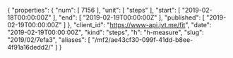 {
  "properties": {
    "num": [
      7156
    ],
    "unit": [
      "steps"
    ],
    "start": [
      "2019-02-18T00:00:00Z"
    ],
    "end": [
      "2019-02-19T00:00:00Z"
    ],
    "published": [
      "2019-02-19T00:00:00Z"
    ]
  },
  "client_id": "https://www-api.jvt.me/fit",
  "date": "2019-02-19T00:00:00Z",
  "kind": "steps",
  "h": "h-measure",
  "slug": "2019/02/7efa3",
  "aliases": [
    "/mf2/ae43cf30-099f-41dd-b8ee-4f91a16dedd2/"
  ]
}
